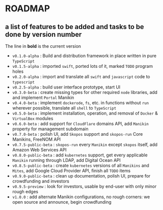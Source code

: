 # ROADMAP

## a list of features to be added and tasks to be done by version number

The line in **bold** is the current version

- `v0.1.0-alpha` : Build and distribution framework in place written in pure `TypeScript`
- `v0.1.5-alpha` : imported `swift`, ported lots of it, marked `TODO` program holes
- `v0.2.0-alpha` : import and translate all `swift` and `javascript` code to `typescript`
- `v0.2.5-alpha` : build user interface prototype, start UI
- `v0.3.0-beta` : create missing types for other required `node` libraries, add and implement `Portal` Manikin
- `v0.4.0-beta` : implement `dockerode`, `fs`, etc. in functions without `run` wherever possible, translate all `shell` to `TypeScript`
- `v0.5.0-beta` : implement installation, operation, and removal of `Docker` & `VirtualBox` modules
- `v0.6.0-beta` : add support for `CloudFlare` domains API, add `Manikin` property for management subdomain
- `v0.7.0-beta` : polish UI, add `Skopos` support and `skopos-run` Core Manikins, FreeNOM API
- `v0.7.5-public-beta` : `skopos-run` every `Manikin` except `skopos` itself, add Amazon Web Services API
- `v0.8.0-public-beta` : add `kubernetes` support, get every applicable `Manikin` running through LDAP, add Digital Ocean API
- `v0.8.5-public-beta` : create `kubernetes` versions of all `Manikins` and `Mites`, add Google Cloud Provider API, finish all `TODO` items
- `v0.9.0-public-beta` : clean up documentation, polish UI, prepare for crowdfunding and investors
- `v0.9.5-preview` : look for investors, usable by end-user with only minor rough edges
- `v1.0.0` : add alternate Manikin configurations, no rough corners: we open source and announce, begin crowdfunding
